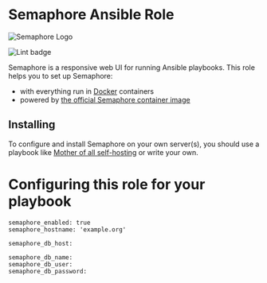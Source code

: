 <!--
SPDX-FileCopyrightText: 2023 Julian-Samuel Gebühr

SPDX-License-Identifier: AGPL-3.0-or-later
-->

# Semaphore Ansible Role

![Semaphore Logo](assets/semaphore.png)

![Lint badge](https://woodpecker.hyteck.de/api/badges/moan0s/ansible-role-semaphore/status.svg)

Semaphore is a responsive web UI for running Ansible playbooks. This role helps you to set up Semaphore:

- with everything run in [Docker](https://www.docker.com/) containers
- powered by [the official Semaphore container image](https://hub.docker.com/r/semaphoreui/semaphore)


## Installing

To configure and install Semaphore on your own server(s), you should use a playbook like [Mother of all self-hosting](https://github.com/mother-of-all-self-hosting/mash-playbook) or write your own.

# Configuring this role for your playbook

```
semaphore_enabled: true
semaphore_hostname: 'example.org'

semaphore_db_host:

semaphore_db_name:
semaphore_db_user:
semaphore_db_password:
```
